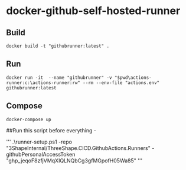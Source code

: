 # docker-github-self-hosted-runner

## Build

```
docker build -t "githubrunner:latest" .
```

## Run

```
docker run -it  --name "githubrunner" -v "$pwd\actions-runner:c:\actions-runner:rw" --rm --env-file "actions.env" githubrunner:latest
```

## Compose

```
docker-compose up
```

##Run this script before everything - 

'''
.\runner-setup.ps1 -repo "3ShapeInternal/ThreeShape.CICD.GithubActions.Runners" -githubPersonalAccessToken "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"
'''
